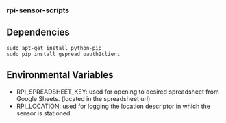 ### rpi-sensor-scripts

## Dependencies
```
sudo apt-get install python-pip
sudo pip install gspread oauth2client
```

## Environmental Variables
* RPI_SPREADSHEET_KEY: used for opening to desired spreadsheet from Google Sheets. (located in the spreadsheet url)
* RPI_LOCATION: used for logging the location descriptor in which the sensor is stationed.